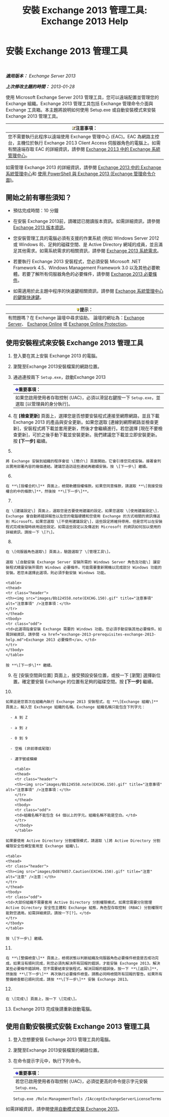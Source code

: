 ﻿---
title: '安裝 Exchange 2013 管理工具: Exchange 2013 Help'
TOCTitle: 安裝 Exchange 2013 管理工具
ms:assetid: 71fcbe4c-783b-4f77-aabb-a21aa7a4ef23
ms:mtpsurl: https://technet.microsoft.com/zh-tw/library/Bb232090(v=EXCHG.150)
ms:contentKeyID: 50554010
ms.date: 01/04/2018
mtps_version: v=EXCHG.150
ms.translationtype: HT
---

# 安裝 Exchange 2013 管理工具

 

_**適用版本：** Exchange Server 2013_

_**上次修改主題的時間：** 2013-01-28_

使用 Microsoft Exchange Server 2013 管理工具，您可以遠端配置並管理您的 Exchange 組織。Exchange 2013 管理工具包括 Exchange 管理命令介面與 Exchange 工具箱。本主題將說明如何使用 Setup.exe 或自動安裝模式來安裝 Exchange 2013 管理工具。

<table>
<thead>
<tr class="header">
<th><img src="images/Bb124558.note(EXCHG.150).gif" title="注意事項" alt="注意事項" />注意事項：</th>
</tr>
</thead>
<tbody>
<tr class="odd">
<td>您不需要執行此程序以遠端使用 Exchange 管理中心 (EAC)。EAC 為網路主控台，主機位於執行 Exchange 2013 Client Access 伺服器角色的電腦上。如需有關遠端存取 EAC 的詳細資訊，請參閱 <a href="exchange-admin-center-in-exchange-2013-exchange-2013-help.md">Exchange 2013 中的 Exchange 系統管理中心</a>。</td>
</tr>
</tbody>
</table>


如需管理 Exchange 2013 的詳細資訊，請參閱 [Exchange 2013 中的 Exchange 系統管理中心](exchange-admin-center-in-exchange-2013-exchange-2013-help.md)和 [使用 PowerShell 與 Exchange 2013 (Exchange 管理命令介面)](https://technet.microsoft.com/zh-tw/library/bb123778\(v=exchg.150\))。

## 開始之前有哪些須知？

  - 預估完成時間：10 分鐘

  - 在安裝 Exchange 2013前，請確認已閱讀版本資訊。如需詳細資訊，請參閱 [Exchange 2013 版本資訊](release-notes-for-exchange-2013-exchange-2013-help.md)。

  - 您安裝管理工具的電腦必須有支援的作業系統 (例如 Windows Server 2012 或 Windows 8)、足夠的磁碟空間、是 Active Directory 網域的成員，並且滿足其他需求。如需系統需求的相關資訊，請參閱 [Exchange 2013 系統需求](exchange-2013-system-requirements-exchange-2013-help.md)。

  - 若要執行 Exchange 2013 安裝程式，您必須安裝 Microsoft .NET Framework 4.5、Windows Management Framework 3.0 以及其他必要軟體。若要了解所有伺服器角色的必要條件，請參閱 [Exchange 2013 必要條件](exchange-2013-prerequisites-exchange-2013-help.md)。

  - 如需適用於此主題中程序的快速鍵相關資訊，請參閱 [Exchange 系統管理中心的鍵盤快速鍵](keyboard-shortcuts-in-the-exchange-admin-center-exchange-online-protection-help.md)。

<table>
<thead>
<tr class="header">
<th><img src="images/Bb124558.tip(EXCHG.150).gif" title="提示" alt="提示" />提示：</th>
</tr>
</thead>
<tbody>
<tr class="odd">
<td>有問題嗎？在 Exchange 論壇中尋求協助。 論壇的網址為：<a href="https://go.microsoft.com/fwlink/p/?linkid=60612">Exchange Server</a>、 <a href="https://go.microsoft.com/fwlink/p/?linkid=267542">Exchange Online</a> 或 <a href="https://go.microsoft.com/fwlink/p/?linkid=285351">Exchange Online Protection</a>。</td>
</tr>
</tbody>
</table>


## 使用安裝程式來安裝 Exchange 2013 管理工具

1.  登入要在其上安裝 Exchange 2013 的電腦。

2.  瀏覽至Exchange 2013安裝檔案的網路位置。

3.  通過連按兩下 `Setup.exe`，啟動Exchange 2013
    
    <table>
    <thead>
    <tr class="header">
    <th><img src="images/Bb124558.important(EXCHG.150).gif" title="重要事項" alt="重要事項" />重要事項：</th>
    </tr>
    </thead>
    <tbody>
    <tr class="odd">
    <td>如果您啟用使用者存取控制 (UAC)，必須以滑鼠右鍵按一下 <code>Setup.exe</code>，並選取 [以管理員的身分執行]。</td>
    </tr>
    </tbody>
    </table>


4.  在 **\[檢查更新\]** 頁面上，選擇您是否想要安裝程式連接至網際網路，並且下載 Exchange 2013 的產品與安全更新。如果您選取 \[連線到網際網路並檢查更新\]，安裝程式將下載並套用更新，然後才會繼續進行。若您選擇 \[現在不要檢查更新\]，可於之後手動下載並安裝更新。我們建議您下載並立即安裝更新。按 **\[下一步\]** 繼續。

5.  
    
    將 Exchange 安裝到組織的程序會從 \[簡介\] 頁面開始。它會引導您完成安裝。接著會列出實用部署內容的幾個連結。建議您造訪這些連結再繼續安裝。按 \[下一步\] 繼續。

6.  
    
    在 **\[授權合約\]** 頁面上，檢閱軟體授權條款。如果您同意條款，請選取 **\[我接受授權合約中的條款\]**，然後按 **\[下一步\]**。

7.  
    
    在 \[建議設定\] 頁面上，選取您是否要使用建議的設定。如果您選取 \[使用建議設定\]，Exchange 會自動將錯誤報告以及您的電腦硬體和您使用 Exchange 的方式相關的資訊傳送到 Microsoft。如果您選取 \[不使用建議設定\]，這些設定將維持停用，但是您可以在安裝程式完成後隨時啟用這些設定。如需這些設定以及傳送到 Microsoft 的資訊如何加以使用的詳細資訊，請按一下 \[?\]。

8.  
    
    在 \[伺服器角色選取\] 頁面上，驗證選取了 \[管理工具\]。
    
    選取 \[自動安裝 Exchange Server 安裝所需的 Windows Server 角色及功能\] 讓安裝程式精靈安裝所需的 Windows 必要條件。可能需要重新開機以完成部分 Windows 功能的安裝。若您未選擇此選項，則必須手動安裝 Windows 功能。
    
    <table>
    <thead>
    <tr class="header">
    <th><img src="images/Bb124558.note(EXCHG.150).gif" title="注意事項" alt="注意事項" />注意事項：</th>
    </tr>
    </thead>
    <tbody>
    <tr class="odd">
    <td>此選項指會安裝 Exchange 需要的 Windows 功能。您必須手動安裝其他必要條件。如需詳細資訊，請參閱 <a href="exchange-2013-prerequisites-exchange-2013-help.md">Exchange 2013 必要條件</a>。</td>
    </tr>
    </tbody>
    </table>
    
    按 **\[下一步\]** 繼續。

9.  在 \[安裝空間與位置\] 頁面上，接受預設安裝位置，或按一下 \[瀏覽\] 選擇新位置。確定要安裝 Exchange 的位置有足夠的磁碟空間。按 **\[下一步\]** 繼續。

10. 
    
    如果這是您首次在組織內執行 Exchange 2013 安裝程式，在 **\[Exchange 組織\]** 頁面上，輸入您 Exchange 組織的名稱。Exchange 組織名稱只能包含下列字元：
    
      - A 到 Z
    
      - a 到 z
    
      - 0 到 9
    
      - 空格 (非前導或尾隨)
    
      - 連字號或橫線
        
        <table>
        <thead>
        <tr class="header">
        <th><img src="images/Bb124558.note(EXCHG.150).gif" title="注意事項" alt="注意事項" />注意事項：</th>
        </tr>
        </thead>
        <tbody>
        <tr class="odd">
        <td>組織名稱不能包含 64 個以上的字元。組織名稱不能是空白。</td>
        </tr>
        </tbody>
        </table>
    
    如果要使用 Active Directory 分割權限模式，請選取 \[將 Active Directory 分割權限安全性模型套用至 Exchange 組織\]。
    
    <table>
    <thead>
    <tr class="header">
    <th><img src="images/Dd876857.Caution(EXCHG.150).gif" title="注意" alt="注意" />注意：</th>
    </tr>
    </thead>
    <tbody>
    <tr class="odd">
    <td>大部份組織不需要套用 Active Directory 分割權限模式。如果您需要分別管理 Active Directory 安全性主體和 Exchange 組態，角色型存取控制 (RBAC) 分割權限可能對您適用。如需詳細資訊，請按一下[?]。</td>
    </tr>
    </tbody>
    </table>
    
    按 \[下一步\] 繼續。

11. 
    
    在 **\[整備檢查\]** 頁面上，檢視狀態以判斷組織及伺服器角色必要條件檢查是否成功完成。如果沒有順利完成，則您必須先解決所有回報的錯誤，才能安裝 Exchange 2013。解決某些必要條件錯誤時，您不需要結束安裝程式。解決回報的錯誤後，按一下 **\[返回\]**，然後按 **\[下一步\]** 再次執行必要條件檢查。請務必同時檢閱所有回報的警告。如果所有整備檢查都已順利完成，請按 **\[下一步\]** 安裝 Exchange 2013。

12. 
    
    在 \[完成\] 頁面上，按一下 \[完成\]。

13. Exchange 2013 完成後請重新啟動電腦。

## 使用自動安裝模式安裝 Exchange 2013 管理工具

1.  登入您想要安裝 Exchange 2013 管理工具的電腦。

2.  瀏覽至Exchange 2013安裝檔案的網路位置。

3.  在命令提示字元中，執行下列命令。
    
    <table>
    <thead>
    <tr class="header">
    <th><img src="images/Bb124558.important(EXCHG.150).gif" title="重要事項" alt="重要事項" />重要事項：</th>
    </tr>
    </thead>
    <tbody>
    <tr class="odd">
    <td>若您已啟用使用者存取控制 (UAC)，必須從更高的命令提示字元安裝 <code>Setup.exe</code>。</td>
    </tr>
    </tbody>
    </table>
    
        Setup.exe /Role:ManagementTools /IAcceptExchangeServerLicenseTerms

如需詳細資訊，請參閱[使用自動模式安裝 Exchange 2013](install-exchange-2013-using-unattended-mode-exchange-2013-help.md)。

